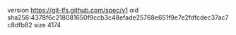 version https://git-lfs.github.com/spec/v1
oid sha256:4378f6c218081650f9ccb3c48efade25768e651f9e7e2fdfcdec37ac7c8dfb82
size 4174
